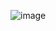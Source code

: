 ![image](https://github.com/nikolay60109002/homework/assets/159818007/616b1596-1d26-4c4b-a0e4-f8c865259582)
